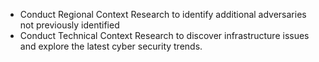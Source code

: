   * Conduct Regional Context Research to identify additional adversaries not previously identified 
  * Conduct Technical Context Research to discover infrastructure issues and explore the latest cyber security trends.
